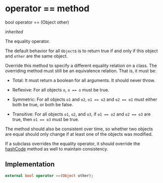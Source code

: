 


# operator == method








bool operator ==
(Object other)

_<span class="feature">inherited</span>_



<p>The equality operator.</p>
<p>The default behavior for all <code>Object</code>s is to return true if and
only if this object and <code>other</code> are the same object.</p>
<p>Override this method to specify a different equality relation on
a class. The overriding method must still be an equivalence relation.
That is, it must be:</p>
<ul>
<li>
<p>Total: It must return a boolean for all arguments. It should never throw.</p>
</li>
<li>
<p>Reflexive: For all objects <code>o</code>, <code>o == o</code> must be true.</p>
</li>
<li>
<p>Symmetric: For all objects <code>o1</code> and <code>o2</code>, <code>o1 == o2</code> and <code>o2 == o1</code> must
either both be true, or both be false.</p>
</li>
<li>
<p>Transitive: For all objects <code>o1</code>, <code>o2</code>, and <code>o3</code>, if <code>o1 == o2</code> and
<code>o2 == o3</code> are true, then <code>o1 == o3</code> must be true.</p>
</li>
</ul>
<p>The method should also be consistent over time,
so whether two objects are equal should only change
if at least one of the objects was modified.</p>
<p>If a subclass overrides the equality operator, it should override
the <a href="../../zego_uikit_prebuilt_live_audio_room/ZegoSignalingPluginInvitationAPI/hashCode.md">hashCode</a> method as well to maintain consistency.</p>



## Implementation

```dart
external bool operator ==(Object other);
```







